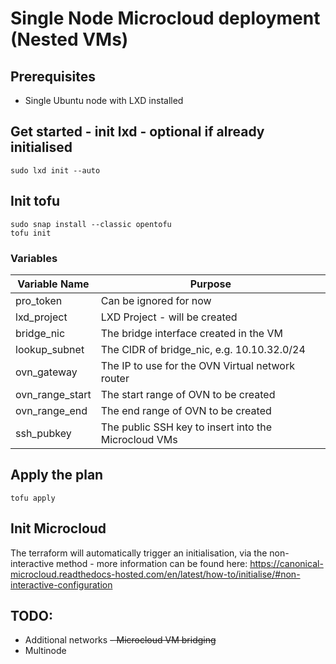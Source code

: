 # Single Node Microcloud deployment (Nested VMs)

## Prerequisites

- Single Ubuntu node with LXD installed

## Get started - init lxd - optional if already initialised

```
sudo lxd init --auto
```

## Init tofu

```
sudo snap install --classic opentofu
tofu init
```

### Variables

| Variable Name   | Purpose |
| --------        | ------- |
| pro_token       | Can be ignored for now                                |
| lxd_project     | LXD Project - will be created                         |
| bridge_nic      | The bridge interface created in the VM                |
| lookup_subnet   | The CIDR of bridge_nic, e.g. 10.10.32.0/24            |
| ovn_gateway     | The IP to use for the OVN Virtual network router      |
| ovn_range_start | The start range of OVN to be created                  |
| ovn_range_end   | The end range of OVN to be created                    |
| ssh_pubkey      | The public SSH key to insert into the Microcloud VMs  |


## Apply the plan

```
tofu apply
```

## Init Microcloud

The terraform will automatically trigger an initialisation, via the non-interactive method - more information can be found here: https://canonical-microcloud.readthedocs-hosted.com/en/latest/how-to/initialise/#non-interactive-configuration


## TODO:

- Additional networks
~~- Microcloud VM bridging~~
- Multinode
